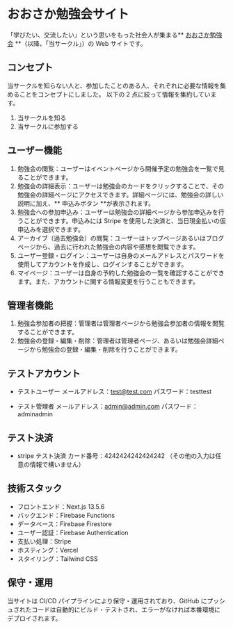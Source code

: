 # おおさか勉強会サイト

「学びたい、交流したい」という思いをもった社会人が集まる** [おおさか勉強会](https://osakabenkyokai.vercel.app/) **（以降、「当サークル」）の Web サイトです。

## コンセプト

当サークルを知らない人と、参加したことのある人、それぞれに必要な情報を集めることをコンセプトにしました。
以下の 2 点に絞って情報を集約しています。

1. 当サークルを知る
2. 当サークルに参加する

## ユーザー機能

1. 勉強会の閲覧：ユーザーはイベントページから開催予定の勉強会を一覧で見ることができます。
2. 勉強会の詳細表示：ユーザーは勉強会のカードをクリックすることで、その勉強会の詳細ページにアクセスできます。詳細ページには、勉強会の詳しい説明に加え、** 申込みボタン **が表示されます。
3. 勉強会への参加申込み：ユーザーは勉強会の詳細ページから参加申込みを行うことができます。申込みには Stripe を使用した決済と、当日現金払いの仮申込みを選択できます。
4. アーカイブ（過去勉強会）の閲覧：ユーザーはトップページあるいはブログページから、過去に行われた勉強会の内容や感想を閲覧できます。
5. ユーザー登録・ログイン：ユーザーは自身のメールアドレスとパスワードを使用してアカウントを作成し、ログインすることができます。
6. マイページ：ユーザーは自身の予約した勉強会の一覧を確認することができます。また、アカウントに関する情報変更を行うこともできます。

## 管理者機能

1. 勉強会参加者の把握：管理者は管理者ページから勉強会参加者の情報を閲覧することができます。
2. 勉強会の登録・編集・削除：管理者は管理者ページ、あるいは勉強会詳細ページから勉強会の登録・編集・削除を行うことができます。

## テストアカウント

- テストユーザー
  メールアドレス：test@test.com
  パスワード：testtest

- テスト管理者
  メールアドレス：admin@admin.com
  パスワード：adminadmin

## テスト決済

- stripe テスト決済
  カード番号：4242424242424242
  （その他の入力は任意の情報で構いません）

## 技術スタック

- フロントエンド：Next.js 13.5.6
- バックエンド：Firebase Functions
- データベース：Firebase Firestore
- ユーザー認証：Firebase Authentication
- 支払い処理：Stripe
- ホスティング：Vercel
- スタイリング：Tailwind CSS

## 保守・運用

当サイトは CI/CD パイプラインにより保守・運用されており、GitHub にプッシュされたコードは自動的にビルド・テストされ、エラーがなければ本番環境にデプロイされます。

<!-- ## ソースコード

ソースコードは GitHub で公開しています。

- GitHub リポジトリ：https://github.com/tyamauchi90/osakabenkyokai -->

<!--
This is a [Next.js](https://nextjs.org/) project bootstrapped with [`create-next-app`](https://github.com/vercel/next.js/tree/canary/packages/create-next-app).

## Getting Started

First, run the development server:

```bash
npm run dev
# or
yarn dev
# or
pnpm dev
```

Open [http://localhost:3000](http://localhost:3000) with your browser to see the result.

You can start editing the page by modifying `app/page.tsx`. The page auto-updates as you edit the file.

This project uses [`next/font`](https://nextjs.org/docs/basic-features/font-optimization) to automatically optimize and load Inter, a custom Google Font.

## Learn More

To learn more about Next.js, take a look at the following resources:

- [Next.js Documentation](https://nextjs.org/docs) - learn about Next.js features and API.
- [Learn Next.js](https://nextjs.org/learn) - an interactive Next.js tutorial.

You can check out [the Next.js GitHub repository](https://github.com/vercel/next.js/) - your feedback and contributions are welcome!

## Deploy on Vercel

The easiest way to deploy your Next.js app is to use the [Vercel Platform](https://vercel.com/new?utm_medium=default-template&filter=next.js&utm_source=create-next-app&utm_campaign=create-next-app-readme) from the creators of Next.js.

Check out our [Next.js deployment documentation](https://nextjs.org/docs/deployment) for more details. -->
